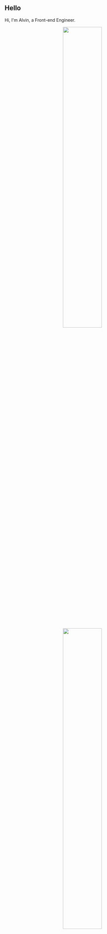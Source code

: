 ## Hello
Hi, I'm Alvin, a Front-end Engineer.

<p align="center">
  <img height="50%" width="auto" src ="https://github-readme-stats.vercel.app/api?username=achen718&show_icons=true&count_private=true&theme=dracula&hide_border=true&hide=issues,contribs&bg_color=00000000">
  <img height="50%" width="auto" src ="https://github-readme-stats.vercel.app/api/top-langs/?username=achen718&layout=compact&hide_border=true&theme=dracula&bg_color=00000000&langs_count=6&hide=jupyter%20notebook,tex,css,php&exclude_repo=Pacman-AI">

  <!--START_SECTION:waka-->

```txt
TypeScript   45 hrs 19 mins  ██████████████████████▓░░   90.58 %
JSON         1 hr 12 mins    ▓░░░░░░░░░░░░░░░░░░░░░░░░   02.42 %
Other        1 hr 12 mins    ▓░░░░░░░░░░░░░░░░░░░░░░░░   02.41 %
CSS          51 mins         ▒░░░░░░░░░░░░░░░░░░░░░░░░   01.73 %
Bash         40 mins         ▒░░░░░░░░░░░░░░░░░░░░░░░░   01.33 %
```

<!--END_SECTION:waka-->
  <br>
  <br>
</p>
